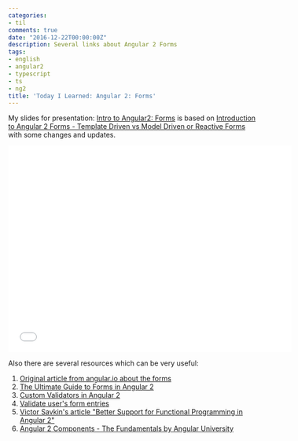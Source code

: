 ```yaml
---
categories:
- til
comments: true
date: "2016-12-22T00:00:00Z"
description: Several links about Angular 2 Forms
tags:
- english
- angular2
- typescript
- ts
- ng2
title: 'Today I Learned: Angular 2: Forms'
---
```


My slides for presentation: [Intro to Angular2: Forms](http://slides.com/forcewake/ng2-forms/) is based on [Introduction to Angular 2 Forms - Template Driven vs Model Driven or Reactive Forms](http://blog.angular-university.io/introduction-to-angular-2-forms-template-driven-vs-model-driven/) with some changes and updates.

<iframe src="//slides.com/forcewake/ng2-forms/embed" width="576" height="420" scrolling="no" frameborder="0" webkitallowfullscreen mozallowfullscreen allowfullscreen></iframe>

Also there are several resources which can be very useful:

1. [Original article from angular.io about the forms](https://angular.io/docs/ts/latest/guide/forms.html)
1. [The Ultimate Guide to Forms in Angular 2](http://blog.ng-book.com/the-ultimate-guide-to-forms-in-angular-2/)
1. [Custom Validators in Angular 2](http://blog.thoughtram.io/angular/2016/03/14/custom-validators-in-angular-2.html)
1. [Validate user's form entries](https://angular.io/docs/ts/latest/cookbook/form-validation.html)
1. [Victor Savkin's article "Better Support for Functional Programming in Angular 2"](http://vsavkin.tumblr.com/post/108837493941/better-support-for-functional-programming-in)
1. [Angular 2 Components - The Fundamentals by Angular University](http://blog.angular-university.io/introduction-to-angular-2-fundamentals-of-components-events-properties-and-actions/)